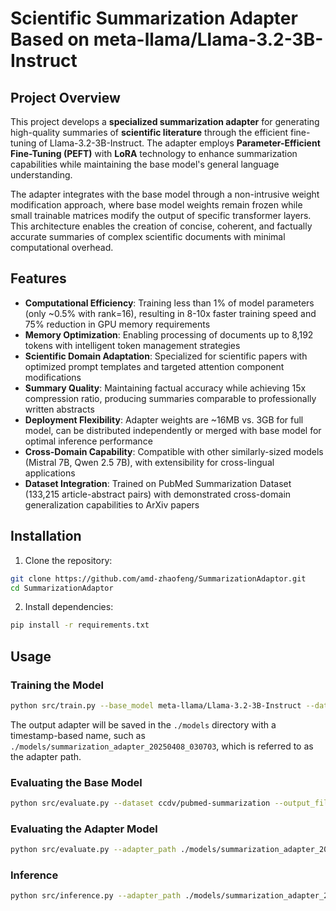 # Scientific Summarization Adapter Based on meta-llama/Llama-3.2-3B-Instruct

## Project Overview

This project develops a **specialized summarization adapter** for generating high-quality summaries of **scientific literature** through the efficient fine-tuning of Llama-3.2-3B-Instruct. The adapter employs **Parameter-Efficient Fine-Tuning (PEFT)** with **LoRA** technology to enhance summarization capabilities while maintaining the base model's general language understanding.

The adapter integrates with the base model through a non-intrusive weight modification approach, where base model weights remain frozen while small trainable matrices modify the output of specific transformer layers. This architecture enables the creation of concise, coherent, and factually accurate summaries of complex scientific documents with minimal computational overhead.

## Features

- **Computational Efficiency**: Training less than 1% of model parameters (only ~0.5% with rank=16), resulting in 8-10x faster training speed and 75% reduction in GPU memory requirements
- **Memory Optimization**: Enabling processing of documents up to 8,192 tokens with intelligent token management strategies
- **Scientific Domain Adaptation**: Specialized for scientific papers with optimized prompt templates and targeted attention component modifications
- **Summary Quality**: Maintaining factual accuracy while achieving 15x compression ratio, producing summaries comparable to professionally written abstracts
- **Deployment Flexibility**: Adapter weights are ~16MB vs. 3GB for full model, can be distributed independently or merged with base model for optimal inference performance
- **Cross-Domain Capability**: Compatible with other similarly-sized models (Mistral 7B, Qwen 2.5 7B), with extensibility for cross-lingual applications
- **Dataset Integration**: Trained on PubMed Summarization Dataset (133,215 article-abstract pairs) with demonstrated cross-domain generalization capabilities to ArXiv papers

## Installation

1. Clone the repository:
```bash
git clone https://github.com/amd-zhaofeng/SummarizationAdaptor.git
cd SummarizationAdaptor
```

2. Install dependencies:
```bash
pip install -r requirements.txt
```

## Usage

### Training the Model

```bash
python src/train.py --base_model meta-llama/Llama-3.2-3B-Instruct --dataset ccdv/pubmed-summarization --output_dir models/
```

The output adapter will be saved in the `./models` directory with a timestamp-based name, such as `./models/summarization_adapter_20250408_030703`, which is referred to as the adapter path.

### Evaluating the Base Model

```bash
python src/evaluate.py --dataset ccdv/pubmed-summarization --output_file results_base_model_evaluation.json
```

### Evaluating the Adapter Model

```bash
python src/evaluate.py --adapter_path ./models/summarization_adapter_20250408_030703 --dataset ccdv/pubmed-summarization --output_file results_adapter_model_evaluation.json
```

### Inference

```bash
python src/inference.py --adapter_path ./models/summarization_adapter_20250408_030703 --input_file input.txt --output_file output.txt
```
